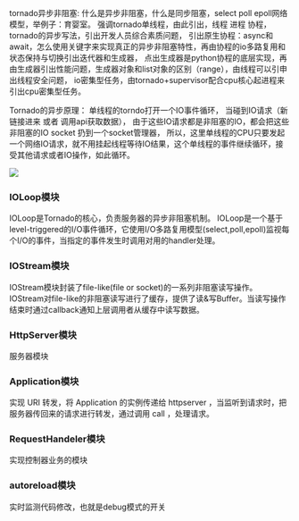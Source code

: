 tornado异步非阻塞:
什么是异步非阻塞，什么是同步阻塞，select poll epoll网络模型，举例子：育婴室。
强调tornado单线程，由此引出，线程 进程 协程，tornado的异步写法，引出开发人员综合素质问题，
引出原生协程：async和await，怎么使用关键字来实现真正的异步非阻塞特性，再由协程的io多路复用和状态保持与切换引出迭代器和生成器，
点出生成器是python协程的底层实现，再由生成器引出性能问题，生成器对象和list对象的区别（range），由线程可以引申出线程安全问题，
io密集型任务，由tornado+supervisor配合cpu核心起进程来引出cpu密集型任务。

Tornado的异步原理： 
单线程的torndo打开一个IO事件循环， 当碰到IO请求（新链接进来 或者 调用api获取数据），
由于这些IO请求都是非阻塞的IO，都会把这些非阻塞的IO socket 扔到一个socket管理器，
所以，这里单线程的CPU只要发起一个网络IO请求，就不用挂起线程等待IO结果，这个单线程的事件继续循环，接受其他请求或者IO操作，如此循环。


![](/images/tornado.gif)

### IOLoop模块

IOLoop是Tornado的核心，负责服务器的异步非阻塞机制。
IOLoop是一个基于level-triggered的I/O事件循环，它使用I/O多路复用模型(select,poll,epoll)监视每个I/O的事件，当指定的事件发生时调用对用的handler处理。



### IOStream模块

IOStream模块封装了file-like(file or socket)的一系列非阻塞读写操作。
IOStream对file-like的非阻塞读写进行了缓存，提供了读&写Buffer。当读写操作结束时通过callback通知上层调用者从缓存中读写数据。


### HttpServer模块
服务器模块


### Application模块
实现 URI 转发，将 Application 的实例传递给 httpserver ，当监听到请求时，把服务器传回来的请求进行转发，通过调用 call ，处理请求。


### RequestHandeler模块
实现控制器业务的模块



### autoreload模块
实时监测代码修改，也就是debug模式的开关
